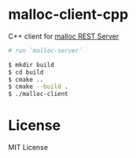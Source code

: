 # malloc-client-cpp

C++ client for [malloc REST Server](https://github.com/yohhoy/malloc-server)

```sh
# run `malloc-server`

$ mkdir build
$ cd build
$ cmake ..
$ cmake --build .
$ ./malloc-client
```

# License

MIT License
